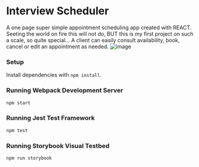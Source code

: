 # Interview Scheduler
A one page super simple appointment scheduling app created with REACT. Seeting the world on fire this will not do, BUT this is my first project on such a scale, so quite special...
A client can easily consult availability, book, cancel or edit an appointment as needed. 
![image](https://user-images.githubusercontent.com/27575454/95412252-662dbc00-08dd-11eb-8419-8f12ac6ff76a.png)

### Setup

Install dependencies with `npm install`.


### Running Webpack Development Server

```sh
npm start
```

### Running Jest Test Framework

```sh
npm test
```

### Running Storybook Visual Testbed

```sh
npm run storybook
```

